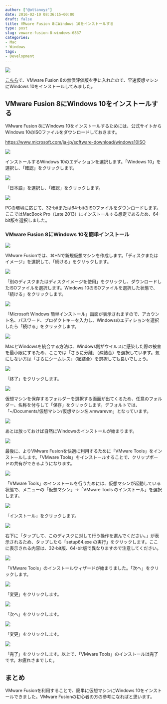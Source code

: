 ```yaml
---
author: ["@ottanxyz"]
date: 2016-02-10 08:36:15+00:00
draft: false
title: VMware Fusion 8にWindows 10をインストールする
type: post
slug: vmware-fusion-8-windows-6837
categories:
- Mac
- Windows
tags:
- Development
---
```


![](/uploads/2016/02/160209-56b9f8d752afb.jpg)

[こちら](https://www.vmware.com/jp/products/fusion.html)で、VMware Fusion 8の無償評価版を手に入れたので、早速仮想マシンにWindows 10をインストールしてみました。

## VMware Fusion 8にWindows 10をインストールする

VMware Fusion 8にWindows 10をインストールするためには、公式サイトからWindows 10のISOファイルをダウンロードしておきます。

<https://www.microsoft.com/ja-jp/software-download/windows10ISO>

![](/uploads/2016/02/160209-56b9f8d7daeb3.png)

インストールするWindows 10のエディションを選択します。「Windows 10」を選択し、「確認」をクリックします。

![](/uploads/2016/02/160209-56b9f8da4b9e3-1.png)

「日本語」を選択し、「確認」をクリックします。

![](/uploads/2016/02/160209-56b9f8e043d28.png)

PCの環境に応じて、32-bitまたは64-bitのISOファイルをダウンロードします。ここではMacBook Pro（Late 2013）にインストールする想定であるため、64-bit版を選択しました。

### VMware Fusion 8にWindows 10を簡単インストール

![](/uploads/2016/02/160208-56b84a0d237a5-1.png)

VMware Fusionでは、⌘+Nで新規仮想マシンを作成します。「ディスクまたはイメージ」を選択して、「続ける」をクリックします。

![](/uploads/2016/02/160209-56b9f8e30f572.png)

「別のディスクまたはディスクイメージを使用」をクリックし、ダウンロードしたISOファイルを選択します。Windows 10のISOファイルを選択した状態で、「続ける」をクリックします。

![](/uploads/2016/02/160209-56b9f8e487f38-1.png)

「Microsoft Windows 簡単インストール」画面が表示されますので、アカウント名、パスワード、プロダクトキーを入力し、Windowsのエディションを選択したら「続ける」をクリックします。

![](/uploads/2016/02/160208-56b84a12b82d5.png)

MacとWindowsを統合する方法は、Windows側がウイルスに感染した際の被害を最小限にするため、ここでは「さらに分離」（疎結合）を選択しています。気にしない方は「さらにシームレス」（密結合）を選択しても良いでしょう。

![](/uploads/2016/02/160209-56b9f8e7a486e.png)

「終了」をクリックします。

![](/uploads/2016/02/160209-56b9f8e9a4c66.png)

仮想マシンを保存するフォルダーを選択する画面が出てくるため、任意のフォルダー、名称を付与して「保存」をクリックします。デフォルトでは、「~/Documents/仮想マシン/仮想マシン名.vmwarevm」となっています。

![](/uploads/2016/02/160209-56b9f8eb27c7d-1.png)

あとは放っておけば自然にWindowsのインストールが始まります。

![](/uploads/2016/02/160209-56b9f8fd71141.png)

最後に、よりVMware Fusionを快適に利用するために「VMware Tools」をインストールします。「VMware Tools」をインストールすることで、クリップボードの共有ができるようになります。

![](/uploads/2016/02/160208-56b84a2a89601.png)

「VMware Tools」のインストールを行うためには、仮想マシンが起動している状態で、メニューの「仮想マシン」→「VMware Tools のインストール」を選択します。

![](/uploads/2016/02/160209-56b9f92449e47.png)

「インストール」をクリックします。

![](/uploads/2016/02/160209-56b9f9445e7fe.png)

右下に「タップして、このディスクに対して行う操作を選んでください。」が表示されるため、タップしたら「setup64.exe の実行」をクリックします。ここに表示される内容は、32-bit版、64-bit版で異なりますので注意してください。

![](/uploads/2016/02/160209-56b9f9688f70b.png)

「VMware Tools」のインストールウィザードが始まりました。「次へ」をクリックします。

![](/uploads/2016/02/160209-56b9f9840f987-1.png)

「変更」をクリックします。

![](/uploads/2016/02/160209-56b9f99fe29e8.png)

「次へ」をクリックします。

![](/uploads/2016/02/160209-56b9f9bb44803-1.png)

「変更」をクリックします。

![](/uploads/2016/02/160209-56b9f9d5b4664-1.png)

「完了」をクリックします。以上で、「VMware Tools」のインストールは完了です。お疲れさまでした。

## まとめ

VMware Fusionを利用することで、簡単に仮想マシンにWindows 10をインストールできました。VMware Fusionの初心者の方の参考になればと思います。

